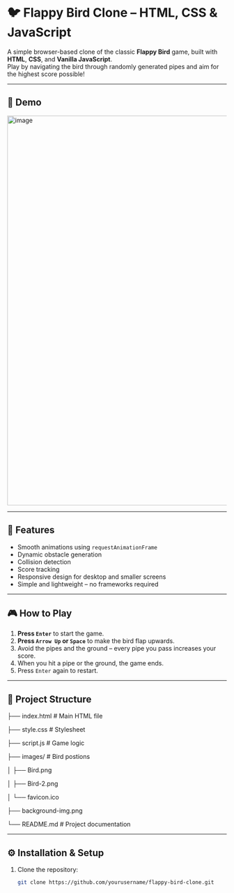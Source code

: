 # 🐦 Flappy Bird Clone – HTML, CSS & JavaScript

A simple browser-based clone of the classic **Flappy Bird** game, built with **HTML**, **CSS**, and **Vanilla JavaScript**.  
Play by navigating the bird through randomly generated pipes and aim for the highest score possible!

---

## 📸 Demo
<img width="1918" height="893" alt="image" src="https://github.com/user-attachments/assets/35290800-f4ab-4761-95f1-36fb80b45220" />


---

## 🎯 Features
- Smooth animations using `requestAnimationFrame`
- Dynamic obstacle generation
- Collision detection
- Score tracking
- Responsive design for desktop and smaller screens
- Simple and lightweight – no frameworks required

---

## 🎮 How to Play
1. **Press `Enter`** to start the game.
2. **Press `Arrow Up` or `Space`** to make the bird flap upwards.
3. Avoid the pipes and the ground – every pipe you pass increases your score.
4. When you hit a pipe or the ground, the game ends.
5. Press `Enter` again to restart.

---

## 📂 Project Structure
├── index.html # Main HTML file

├── style.css # Stylesheet

├── script.js # Game logic

├── images/ # Bird postions

│   ├── Bird.png

│   ├── Bird-2.png

│   └── favicon.ico

├── background-img.png

└── README.md # Project documentation

---

## ⚙️ Installation & Setup
1. Clone the repository:
   ```bash
   git clone https://github.com/yourusername/flappy-bird-clone.git
